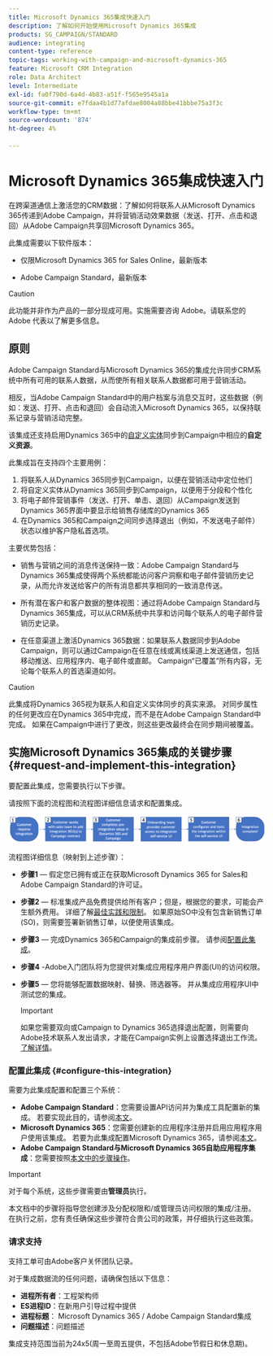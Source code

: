```yaml
---
title: Microsoft Dynamics 365集成快速入门
description: 了解如何开始使用Microsoft Dynamics 365集成
products: SG_CAMPAIGN/STANDARD
audience: integrating
content-type: reference
topic-tags: working-with-campaign-and-microsoft-dynamics-365
feature: Microsoft CRM Integration
role: Data Architect
level: Intermediate
exl-id: fa0f790d-6a4d-4b83-a51f-f565e9545a1a
source-git-commit: e7fdaa4b1d77afdae8004a88bbe41bbbe75a3f3c
workflow-type: tm+mt
source-wordcount: '874'
ht-degree: 4%

---
```


# Microsoft Dynamics 365集成快速入门

在跨渠道通信上激活您的CRM数据：了解如何将联系人从Microsoft Dynamics 365传递到Adobe Campaign，并将营销活动效果数据（发送、打开、点击和退回）从Adobe Campaign共享回Microsoft Dynamics 365。

此集成需要以下软件版本：

* 仅限Microsoft Dynamics 365 for Sales Online，最新版本

* Adobe Campaign Standard，最新版本

>[!CAUTION]
>
>此功能并非作为产品的一部分现成可用。实施需要咨询 Adobe。请联系您的 Adobe 代表以了解更多信息。
>

## 原则

Adobe Campaign Standard与Microsoft Dynamics 365的集成允许同步CRM系统中所有可用的联系人数据，从而使所有相关联系人数据都可用于营销活动。

相反，当Adobe Campaign Standard中的用户档案与消息交互时，这些数据（例如：发送、打开、点击和退回）会自动流入Microsoft Dynamics 365，以保持联系记录与营销活动完整。

该集成还支持启用Dynamics 365中的[自定义实体](../../integrating/using/d365-acs-self-service-app-settings.md)同步到Campaign中相应的&#x200B;**自定义资源**。

此集成旨在支持四个主要用例：

1. 将联系人从Dynamics 365同步到Campaign，以便在营销活动中定位他们
1. 将自定义实体从Dynamics 365同步到Campaign，以便用于分段和个性化
1. 将电子邮件营销事件（发送、打开、单击、退回）从Campaign发送到Dynamics 365界面中要显示给销售存储库的Dynamics 365
1. 在Dynamics 365和Campaign之间同步选择退出（例如，不发送电子邮件）状态以维护客户隐私首选项。

主要优势包括：

* 销售与营销之间的消息传送保持一致：Adobe Campaign Standard与Dynamics 365集成使得两个系统都能访问客户洞察和电子邮件营销历史记录，从而允许发送给客户的所有消息都共享相同的一致消息传送。

* 所有潜在客户和客户数据的整体视图：通过将Adobe Campaign Standard与Dynamics 365集成，可以从CRM系统中共享和访问每个联系人的电子邮件营销历史记录。

* 在任意渠道上激活Dynamics 365数据：如果联系人数据同步到Adobe Campaign，则可以通过Campaign在任意在线或离线渠道上发送通信，包括移动推送、应用程序内、电子邮件或直邮。 Campaign“已覆盖”所有内容，无论每个联系人的首选渠道如何。

>[!CAUTION]
>
>此集成将Dynamics 365视为联系人和自定义实体同步的真实来源。  对同步属性的任何更改应在Dynamics 365中完成，而不是在Adobe Campaign Standard中完成。  如果在Campaign中进行了更改，则这些更改最终会在同步期间被覆盖。
>

## 实施Microsoft Dynamics 365集成的关键步骤{#request-and-implement-this-integration}

要配置此集成，您需要执行以下步骤。

请按照下面的流程图和流程图详细信息请求和配置集成。

![](assets/provisioning-wf.png)

流程图详细信息（映射到上述步骤）：

* **步骤1** — 假定您已拥有或正在获取Microsoft Dynamics 365 for Sales和Adobe Campaign Standard的许可证。
* **步骤2** — 标准集成产品免费提供给所有客户；但是，根据您的要求，可能会产生额外费用。 详细了解[最佳实践和限制](../../integrating/using/d365-acs-notices-and-recommendations.md)。 如果原始SO中没有包含新销售订单(SO)，则需要签署新销售订单，以便使用该集成。
* **步骤3** — 完成Dynamics 365和Campaign的集成前步骤。 请参阅[配置此集成](#configure-this-integration)。
* **步骤4** -Adobe入门团队将为您提供对集成应用程序用户界面(UI)的访问权限。
* **步骤5** — 您将能够配置数据映射、替换、筛选器等。 并从集成应用程序UI中测试您的集成。

  >[!IMPORTANT]
  >
  > 如果您需要双向或Campaign to Dynamics 365选择退出配置，则需要向Adobe技术联系人发出请求，才能在Campaign实例上设置选择退出工作流。 [了解详情](../../integrating/using/d365-acs-notices-and-recommendations.md#opt-out)。

### 配置此集成 {#configure-this-integration}

需要为此集成配置和配置三个系统：

* **Adobe Campaign Standard**：您需要设置API访问并为集成工具配置新的集成。 若要实现此目的，请参阅[本文](../../integrating/using/d365-acs-configure-adobe-io.md)。
* **Microsoft Dynamics 365**：您需要创建新的应用程序注册并启用应用程序用户使用该集成。  若要为此集成配置Microsoft Dynamics 365，请参阅[本文](../../integrating/using/d365-acs-configure-d365.md)。
* **Adobe Campaign Standard与Microsoft Dynamics 365自助应用程序集成**：您需要按照[本文中的步骤操作](../../integrating/using/d365-acs-self-service-app-control-access.md)。

>[!IMPORTANT]
>
>对于每个系统，这些步骤需要由&#x200B;**管理员**&#x200B;执行。
>
>本文档中的步骤将指导您创建涉及分配权限和/或管理员访问权限的集成/注册。  在执行之前，您有责任确保这些步骤符合贵公司的政策，并仔细执行这些政策。
>

### 请求支持

支持工单可由Adobe客户关怀团队记录。

对于集成数据流的任何问题，请确保包括以下信息：

* **进程所有者**：工程架构师
* **ES进程ID**：在新用户引导过程中提供
* **进程标题**： Microsoft Dynamics 365 / Adobe Campaign Standard集成
* **问题描述**：问题描述

集成支持范围当前为24x5(周一至周五提供，不包括Adobe节假日和休息期)。

